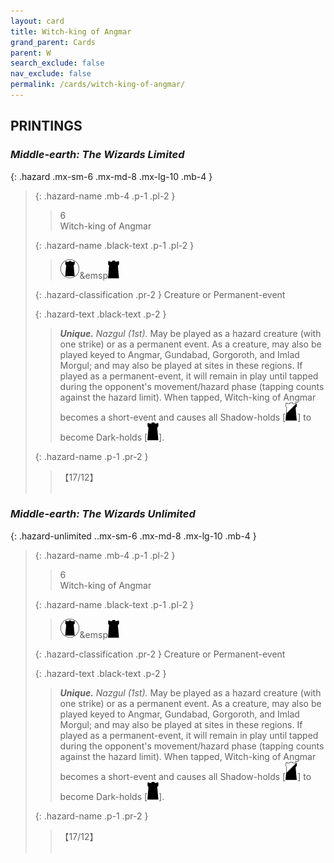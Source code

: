 ```yaml
---
layout: card
title: Witch-king of Angmar
grand_parent: Cards
parent: W
search_exclude: false
nav_exclude: false
permalink: /cards/witch-king-of-angmar/
---
```


## PRINTINGS


### _Middle-earth: The Wizards Limited_

{: .hazard .mx-sm-6 .mx-md-8 .mx-lg-10 .mb-4 }
> {: .hazard-name .mb-4 .p-1 .pl-2 }
> > <div class="hazard-mp">6</div>
> > <div class="card-name">Witch-king of Angmar</div>
>
> {: .hazard-name .black-text .p-1 .pl-2 }
> > ![](/assets/images/dark-domain.svg)&emsp![](/assets/images/dark-hold.svg)
>
> {: .hazard-classification .pr-2 }
> Creature or Permanent-event
>
> {: .hazard-text .black-text .p-2 }
> > _**Unique.**_ _Nazgul (1st)._ May be played as a hazard creature (with one strike) or as a permanent event. As a creature, may also be played keyed to Angmar, Gundabad, Gorgoroth, and Imlad Morgul; and may also be played at sites in these regions. If played as a permanent-event, it will remain in play until tapped during the opponent's movement/hazard phase (tapping counts against the hazard limit). When tapped, Witch-king of Angmar becomes a short-event and causes all Shadow-holds \[![](/assets/images/shadow-hold.svg)] to become Dark-holds \[![](/assets/images/dark-hold.svg)]. 
>
> {: .hazard-name .p-1 .pr-2 }
> > <div class="card-shield">【17/12】</div>
> > <div class="card-corruption">&nbsp;</div>

### _Middle-earth: The Wizards Unlimited_

{: .hazard-unlimited ..mx-sm-6 .mx-md-8 .mx-lg-10 .mb-4 }
> {: .hazard-name .mb-4 .p-1 .pl-2 }
> > <div class="hazard-mp">6</div>
> > <div class="card-name">Witch-king of Angmar</div>
>
> {: .hazard-name .black-text .p-1 .pl-2 }
> > ![](/assets/images/dark-domain.svg)&emsp![](/assets/images/dark-hold.svg)
>
> {: .hazard-classification .pr-2 }
> Creature or Permanent-event
>
> {: .hazard-text .black-text .p-2 }
> > _**Unique.**_ _Nazgul (1st)._ May be played as a hazard creature (with one strike) or as a permanent event. As a creature, may also be played keyed to Angmar, Gundabad, Gorgoroth, and Imlad Morgul; and may also be played at sites in these regions. If played as a permanent-event, it will remain in play until tapped during the opponent's movement/hazard phase (tapping counts against the hazard limit). When tapped, Witch-king of Angmar becomes a short-event and causes all Shadow-holds \[![](/assets/images/shadow-hold.svg)] to become Dark-holds \[![](/assets/images/dark-hold.svg)]. 
>
> {: .hazard-name .p-1 .pr-2 }
> > <div class="card-shield">【17/12】</div>
> > <div class="card-corruption-white">&nbsp;</div>
